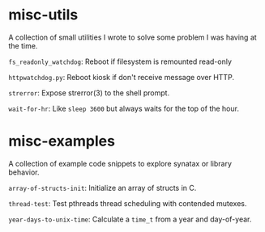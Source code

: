 # misc-utils

A collection of small utilities I wrote to solve some problem I was having
at the time.

`fs_readonly_watchdog`: Reboot if filesystem is remounted read-only

`httpwatchdog.py`: Reboot kiosk if don't receive message over HTTP.

`strerror`: Expose strerror(3) to the shell prompt.

`wait-for-hr`: Like `sleep 3600` but always waits for the top of the hour.

# misc-examples

A collection of example code snippets to explore synatax or library behavior.

`array-of-structs-init`: Initialize an array of structs in C.

`thread-test`: Test pthreads thread scheduling with contended mutexes.

`year-days-to-unix-time`: Calculate a `time_t` from a year and day-of-year.
